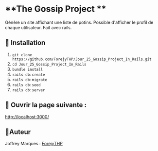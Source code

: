 # **The Gossip Project **

Génère un site affichant une liste de potins. Possible d'afficher le profil de chaque utilisateur.
Fait avec rails.

## :black_square_button: **Installation**

1. ```git clone https://github.com/ForejyTHP/Jour_25_Gossip_Project_In_Rails.git```
2. ```cd Jour_25_Gossip_Project_In_Rails```
3. ```bundle install```
4. ```rails db:create```
5. ```rails db:migrate```
6. ```rails db:seed```
7. ```rails db:server```


## :black_square_button: Ouvrir la page suivante :
[http://localhost:3000/](http://localhost:3000/)
 
## 👤Auteur
Joffrey Marques : [ForejyTHP](https://github.com/ForejyTHP)
